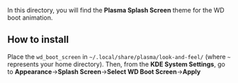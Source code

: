 In this directory, you will find the **Plasma Splash Screen** theme for the WD boot animation.

## How to install
Place the `wd_boot_screen` in `~/.local/share/plasma/look-and-feel/` (where `~` represents your home directory).
Then, from the **KDE System Settings**, go to **Appearance**->**Splash Screen**->**Select WD Boot Screen**->**Apply**
